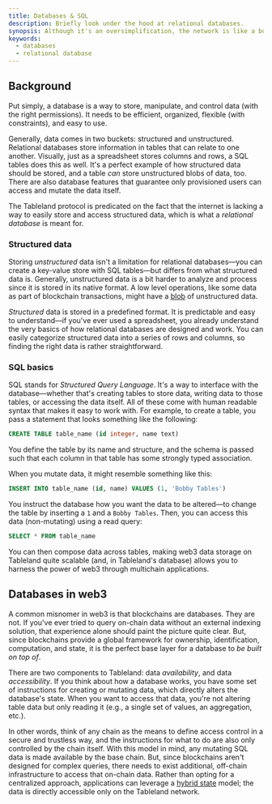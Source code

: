 ```yaml
---
title: Databases & SQL
description: Briefly look under the hood at relational databases.
synopsis: Although it's an oversimplification, the network is like a bunch of SQL databases communicating & agreeing with one another about things that happened on-chain. It's important to understand the very basics of what databases are and why a relational is a perfect solution for scaling structured web3 data.
keywords:
  - databases
  - relational database
---
```


## Background

Put simply, a database is a way to store, manipulate, and control data (with the right permissions). It needs to be efficient, organized, flexible (with constraints), and easy to use.

Generally, data comes in two buckets: structured and unstructured. Relational databases store information in tables that can relate to one another. Visually, just as a spreadsheet stores columns and rows, a SQL tables does this as well. It's a perfect example of how structured data should be stored, and a table _can_ store unstructured blobs of data, too. There are also database features that guarantee only provisioned users can access and mutate the data itself.

The Tableland protocol is predicated on the fact that the internet is lacking a way to easily store and access structured data, which is what a _relational database_ is meant for.

### Structured data

Storing _unstructured_ data isn't a limitation for relational databases—you can create a key-value store with SQL tables—but differs from what structured data is. Generally, unstructured data is a bit harder to analyze and process since it is stored in its native format. A low level operations, like some data as part of blockchain transactions, might have a [blob](https://en.wikipedia.org/wiki/Binary_large_object) of unstructured data.

_Structured_ data is stored in a predefined format. It is predictable and easy to understand—if you've ever used a spreadsheet, you already understand the very basics of how relational databases are designed and work. You can easily categorize structured data into a series of rows and columns, so finding the right data is rather straightforward.

### SQL basics

SQL stands for _Structured Query Language_. It's a way to interface with the database—whether that's creating tables to store data, writing data to those tables, or accessing the data itself. All of these come with human readable syntax that makes it easy to work with. For example, to create a table, you pass a statement that looks something like the following:

```sql
CREATE TABLE table_name (id integer, name text)
```

You define the table by its name and structure, and the schema is passed such that each column in that table has some strongly typed association.

When you mutate data, it might resemble something like this:

```sql
INSERT INTO table_name (id, name) VALUES (1, 'Bobby Tables')
```

You instruct the database how you want the data to be altered—to change the table by inserting a `1` and a `Bobby Tables`. Then, you can access this data (non-mutating) using a read query:

```sql
SELECT * FROM table_name
```

You can then compose data across tables, making web3 data storage on Tableland quite scalable (and, in Tableland's database) allows you to harness the power of web3 through multichain applications.

## Databases in web3

A common misnomer in web3 is that blockchains are databases. They are not. If you've ever tried to query on-chain data without an external indexing solution, that experience alone should paint the picture quite clear. But, since blockchains provide a global framework for ownership, identification, computation, and state, it is the perfect base layer for a database to _be built on top of_.

There are two components to Tableland: data _availability_, and data _accessibility_. If you think about how a database works, you have some set of instructions for creating or mutating data, which directly alters the database's state. When you want to access that data, you're not altering table data but only reading it (e.g., a single set of values, an aggregation, etc.).

In other words, think of any chain as the means to define access control in a secure and trustless way, and the instructions for what to do are also only controlled by the chain itself. With this model in mind, any mutating SQL data is made available by the base chain. But, since blockchains aren't designed for complex queries, there needs to exist additional, off-chain infrastructure to access that on-chain data. Rather than opting for a centralized approach, applications can leverage a [hybrid state](/fundamentals/network/protocol-design#hybrid-state) model; the data is directly accessible only on the Tableland network.
